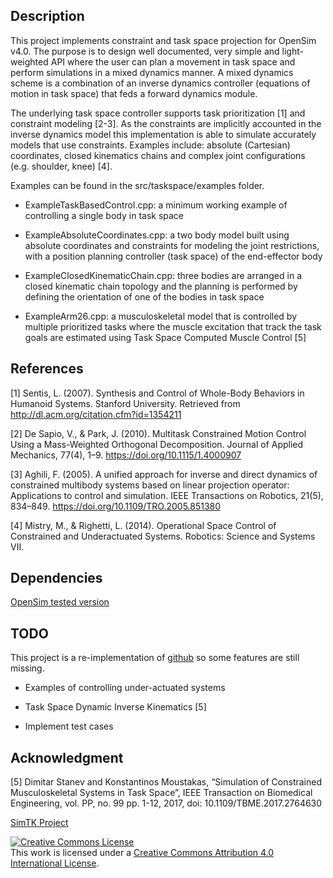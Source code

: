 Description
---

This project implements constraint and task space projection for OpenSim v4.0.
The purpose is to design well documented, very simple and light-weighted API
where the user can plan a movement in task space and perform simulations in a
mixed dynamics manner. A mixed dynamics scheme is a combination of an inverse
dynamics controller (equations of motion in task space) that feds a forward
dynamics module.

The underlying task space controller supports task prioritization [1] and
constraint modeling [2-3]. As the constraints are implicitly accounted in the
inverse dynamics model this implementation is able to simulate accurately models
that use constraints. Examples include: absolute (Cartesian) coordinates, closed
kinematics chains and complex joint configurations (e.g.  shoulder, knee) [4].

Examples can be found in the src/taskspace/examples folder.

- ExampleTaskBasedControl.cpp: a minimum working example of controlling a single
  body in task space

- ExampleAbsoluteCoordinates.cpp: a two body model built using absolute
  coordinates and constraints for modeling the joint restrictions, with a
  position planning controller (task space) of the end-effector body

- ExampleClosedKinematicChain.cpp: three bodies are arranged in a closed
  kinematic chain topology and the planning is performed by defining the
  orientation of one of the bodies in task space

- ExampleArm26.cpp: a musculoskeletal model that is controlled by multiple
  prioritized tasks where the muscle excitation that track the task goals are
  estimated using Task Space Computed Muscle Control [5]

References
---

[1] Sentis, L. (2007). Synthesis and Control of Whole-Body Behaviors in
    Humanoid Systems. Stanford University. Retrieved from
    http://dl.acm.org/citation.cfm?id=1354211

[2] De Sapio, V., & Park, J. (2010). Multitask Constrained Motion Control Using
    a Mass-Weighted Orthogonal Decomposition. Journal of Applied Mechanics,
    77(4), 1–9. https://doi.org/10.1115/1.4000907

[3] Aghili, F. (2005). A unified approach for inverse and direct dynamics of
    constrained multibody systems based on linear projection operator:
    Applications to control and simulation. IEEE Transactions on Robotics,
    21(5), 834–849. https://doi.org/10.1109/TRO.2005.851380

[4] Mistry, M., & Righetti, L. (2014). Operational Space Control of Constrained
    and Underactuated Systems. Robotics: Science and Systems VII.

Dependencies
---

[OpenSim tested version](https://github.com/mitkof6/opensim-core/tree/stable_2)

TODO
---

This project is a re-implementation of
[github](https://github.com/mitkof6/opensim-task-space) so some features are
still missing.

- Examples of controlling under-actuated systems

- Task Space Dynamic Inverse Kinematics [5]

- Implement test cases

Acknowledgment
---

[5] Dimitar Stanev and Konstantinos Moustakas, “Simulation of Constrained
Musculoskeletal Systems in Task Space”, IEEE Transaction on Biomedical
Engineering, vol. PP, no. 99 pp. 1-12, 2017, doi: 10.1109/TBME.2017.2764630

[SimTK Project](https://simtk.org/projects/task-space)

<a rel="license" href="http://creativecommons.org/licenses/by/4.0/"><img
alt="Creative Commons License" style="border-width:0"
src="https://i.creativecommons.org/l/by/4.0/88x31.png" /></a><br />This work is
licensed under a <a rel="license"
href="http://creativecommons.org/licenses/by/4.0/">Creative Commons Attribution
4.0 International License</a>.
